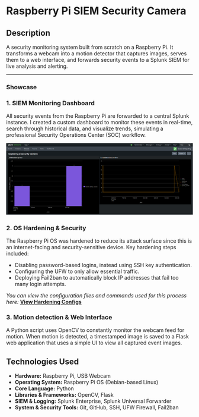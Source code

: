 # Raspberry Pi SIEM Security Camera

## Description

A security monitoring system built from scratch on a Raspberry Pi. It transforms a webcam into a motion detector that captures images, serves them to a web interface, and forwards security events to a Splunk SIEM for live analysis and alerting.

---

### Showcase

### 1. SIEM Monitoring Dashboard
All security events from the Raspberry Pi are forwarded to a central Splunk instance. I created a custom dashboard to monitor these events in real-time, search through historical data, and visualize trends, simulating a professional Security Operations Center (SOC) workflow.

![Splunk Monitoring Dashboard](screenshots/splunk_dashboard.png)

### 2. OS Hardening & Security
The Raspberry Pi OS was hardened to reduce its attack surface since this is an internet-facing and security-sensitive device. Key hardening steps included:
* Disabling password-based logins, instead using SSH key authentication.
* Configuring the UFW to only allow essential traffic.
* Deploying Fail2ban to automatically block IP addresses that fail too many login attempts.

*You can view the configuration files and commands used for this process here:* **[View Hardening Configs](config/)**

### 3. Motion detection & Web Interface
A Python script uses OpenCV to constantly monitor the webcam feed for motion. When motion is detected, a timestamped image is saved to a Flask web application that uses a simple UI to view all captured event images.

## Technologies Used

* **Hardware:** Raspberry Pi, USB Webcam
* **Operating System:** Raspberry Pi OS (Debian-based Linux)
* **Core Language:** Python
* **Libraries & Frameworks:** OpenCV, Flask
* **SIEM & Logging:** Splunk Enterprise, Splunk Universal Forwarder
* **System & Security Tools:** Git, GitHub, SSH, UFW Firewall, Fail2ban